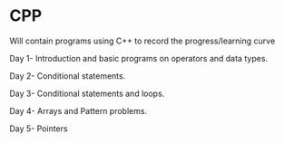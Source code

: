 # CPP
Will contain programs using C++ to record the progress/learning curve

Day 1- Introduction and basic programs on operators and data types.

Day 2- Conditional statements.

Day 3- Conditional statements and loops.

Day 4- Arrays and Pattern problems.

Day 5- Pointers
